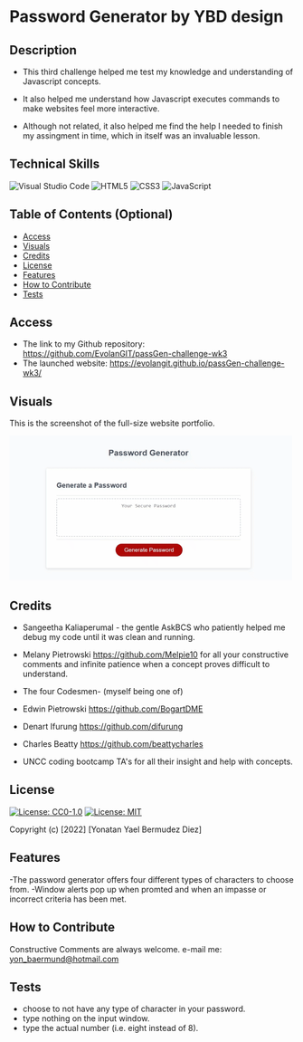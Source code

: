 # Password Generator by YBD design

## Description

- This third challenge helped me test my knowledge and understanding of Javascript concepts.

- It also helped me understand how Javascript executes commands to make websites feel more interactive.

- Although not related, it also helped me find the help I needed to finish my assingment in time, which in itself was an invaluable lesson.

## Technical Skills

![Visual Studio Code](https://img.shields.io/badge/Visual%20Studio%20Code-0078d7.svg?style=for-the-badge&logo=visual-studio-code&logoColor=white)
![HTML5](https://img.shields.io/badge/html5-%23E34F26.svg?style=for-the-badge&logo=html5&logoColor=white)
![CSS3](https://img.shields.io/badge/css3-%231572B6.svg?style=for-the-badge&logo=css3&logoColor=white)
![JavaScript](https://img.shields.io/badge/javascript-%23323330.svg?style=for-the-badge&logo=javascript&logoColor=%23F7DF1E)

## Table of Contents (Optional)

- [Access](#access)
- [Visuals](#visuals)
- [Credits](#credits)
- [License](#license)
- [Features](#features)
- [How to Contribute](#how-to-contribute)
- [Tests](#tests)

## Access

- The link to my Github repository: https://github.com/EvolanGIT/passGen-challenge-wk3
- The launched website: https://evolangit.github.io/passGen-challenge-wk3/


## Visuals

This is the screenshot of the full-size website portfolio.
    
![alt fullsite](./assets/images/passGenGif.gif)
    

## Credits

- Sangeetha Kaliaperumal - the gentle AskBCS who patiently helped me debug my code until it was clean and running.
- Melany Pietrowski https://github.com/Melpie10 for all your constructive 
comments and infinite patience when a concept proves difficult to understand.

- The four Codesmen- (myself being one of)
- Edwin Pietrowski https://github.com/BogartDME
- Denart Ifurung https://github.com/difurung
- Charles Beatty https://github.com/beattycharles
- UNCC coding bootcamp TA's for all their insight and help with concepts.

## License

[![License: CC0-1.0](https://licensebuttons.net/l/zero/1.0/80x15.png)](http://creativecommons.org/publicdomain/zero/1.0/)
[![License: MIT](https://img.shields.io/badge/License-MIT-yellow.svg)](https://opensource.org/licenses/MIT)



Copyright (c) [2022] [Yonatan Yael Bermudez Diez]


## Features

-The password generator offers four different types of characters to choose from.
-Window alerts pop up when promted and when an impasse or incorrect criteria has been met.


## How to Contribute

Constructive Comments are always welcome. e-mail me: yon_baermund@hotmail.com

## Tests

- choose to not have any type of character in your password.
- type nothing on the input window.
- type the actual number (i.e. eight instead of 8).
